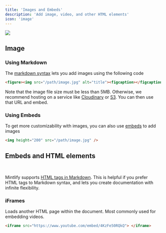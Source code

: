 ```yaml
---
title: 'Images and Embeds'
description: 'Add image, video, and other HTML elements'
icon: 'image'
---
```


<img
  style={}
  src="https://mintlify-assets.b-cdn.net/bigbend.jpg"
/>

## Image

### Using Markdown

The [markdown syntax](https://www.markdownguide.org/basic-syntax/#images) lets you add images using the following code

```md
<figure><img src="/path/image.jpg" alt="title"><figcaption></figcaption></figure>
```

Note that the image file size must be less than 5MB. Otherwise, we recommend hosting on a service like [Cloudinary](https://cloudinary.com/) or [S3](https://aws.amazon.com/s3/). You can then use that URL and embed.

### Using Embeds

To get more customizability with images, you can also use [embeds](/writing-content/embed.md) to add images

```html
<img height="200" src="/path/image.jpg" />
```

## Embeds and HTML elements

<br />

Mintlify supports [HTML tags in Markdown](https://www.markdownguide.org/basic-syntax/#html). This is helpful if you prefer HTML tags to Markdown syntax, and lets you create documentation with infinite flexibility.

### iFrames

Loads another HTML page within the document. Most commonly used for embedding videos.

```html
<iframe src="https://www.youtube.com/embed/4KzFe50RQkQ"> </iframe>
```